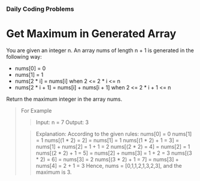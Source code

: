 ### Daily Coding Problems

# Get Maximum in Generated Array

You are given an integer n. An array nums of length n + 1 is generated in the following way:

* nums[0] = 0
* nums[1] = 1
* nums[2 * i] = nums[i] when 2 <= 2 * i <= n
* nums[2 * i + 1] = nums[i] + nums[i + 1] when 2 <= 2 * i + 1 <= n

Return the maximum integer in the array nums​​​.

> For Example
>>Input: n = 7
>>Output: 3
>
>>Explanation: According to the given rules:
>>  nums[0] = 0
>>  nums[1] = 1
>>  nums[(1 * 2) = 2] = nums[1] = 1
>>  nums[(1 * 2) + 1 = 3] = nums[1] + nums[2] = 1 + 1 = 2
>>  nums[(2 * 2) = 4] = nums[2] = 1
>>  nums[(2 * 2) + 1 = 5] = nums[2] + nums[3] = 1 + 2 = 3
>>  nums[(3 * 2) = 6] = nums[3] = 2
>>  nums[(3 * 2) + 1 = 7] = nums[3] + nums[4] = 2 + 1 = 3
>>Hence, nums = [0,1,1,2,1,3,2,3], and the maximum is 3.
>
>

